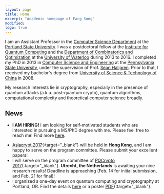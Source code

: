 ```yaml
---
layout: page
title: Home
excerpt: "Academic homepage of Fang Song"
modified: 
logo: true
---
```


I am an Assistant Professor in the [Computer Science Department](http://www.pdx.edu/computer-science/) at the [Portland State University](http://www.pdx.edu/). I was a postdoctoral fellow at the [Institute for Quantum Computing](http://iqc.uwaterloo.ca) and the [Department of Combinatorics and Optimization](http://math.uwaterloo.ca/combinatorics-and-optimization/) at the [University of Waterloo](http://uwaterloo.ca) during 2013 to 2016. I completed my PhD in 2013 in [Computer Science and Engineering](http://www.cse.psu.edu/) at the [Pennsylvania State University](http://www.psu.edu), under the supervision of Prof. [Sean Hallgren](http://www.cse.psu.edu/~hallgren). Prior to that, I received my bachelor's degree from [University of Science & Technology of China](http://en.ustc.edu.cn/) in 2008.

My research interests lie in cryptography, especially in the presence of quantum attacks (a.k.a. post-quantum crypto), quantum algorithms, computational complexity and theoretical computer science broadly.

## News

*   **I AM HIRING!** I am looking for self-motivated students who are
    interested in pursuing a MS/PhD degree with me. Please feel free
    to reach me! Find more [here]({{base}}/recruit/).
<!--*  Our department has a tenure-track faculty position available. Read
       more
       [here](https://www.pdx.edu/computer-science/open-faculty-positions). You
       will like it here!-->
*  [Asiacrypt 2017](http://www.cs.hku.hk/asiacrypt2017/){:target="_blank"} will be held in **Hong Kong**, and I am happy to serve on the program committee. Please submit your excellent papers!
*  I will serve on the program committee of [PQCrypto 2017](https://2017.pqcrypto.org/conference/){:target="_blank"}.  **Utrecht, the Netherlands** is awaiting your nice research results! Deadline is approaching (Feb. 14 for initial submission, and Feb. 21 for final)!
*  I organized a one-day event on quantum computing and
   cryptography at Portland, OR. Find the details [here]({{base}}/activity/w17qpdx/) or a poster [PDF]({{base}}/activity/w17qpdx/qpdxposter.pdf){:target="_blank"}.
    <!--*   I will serve on the program committee of [QIP 2017](https://www.stationq.com/qip-2017/){:target="_blank"}, hosted by at Microsoft Research in **Redmond, Washington** during Jan 14-20, 2017\. You may as well visit me pre or post QIP [driving 3 hours south](https://goo.gl/maps/aH7GfTLs4tP2){:target="_blank"}. -->
<!--*   I will serve on the program committee of [PKC 2017](http://www.iacr.org/workshops/pkc2017/index.php){:target="_blank"} to be held at the artistic city of **Amsterdam**. Please submit your nice papers!-->
